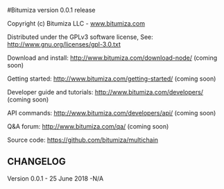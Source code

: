 #Bitumiza version 0.0.1 release

Copyright (c) Bitumiza LLC - www.bitumiza.com

Distributed under the GPLv3 software license,
See: http://www.gnu.org/licenses/gpl-3.0.txt


Download and install:
http://www.bitumiza.com/download-node/ (coming soon)

Getting started:
http://www.bitumiza.com/getting-started/ (coming soon)

Developer guide and tutorials:
http://www.bitumiza.com/developers/ (coming soon)

API commands:
http://www.bitumiza.com/developers/api/ (coming soon)

Q&A forum:
http://www.bitumiza.com/qa/ (coming soon)

Source code:
https://github.com/bitumiza/multichain


CHANGELOG
---------

Version 0.0.1 - 25 June 2018
-N/A
